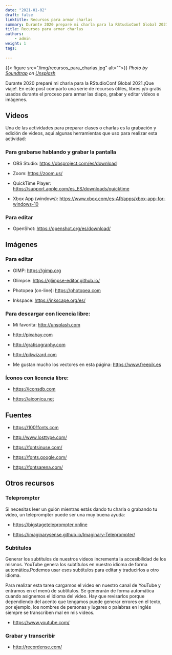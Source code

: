 ```yaml
---
date: "2021-01-02"
draft: false
linktitle: Recursos para armar charlas
summary: Durante 2020 preparé mi charla para la RStudioConf Global 2021.¡Que viaje!. En este post comparto una serie de recursos útiles usados durante el proceso. 
title: Recursos para armar charlas
authors: 
    - admin
weight: 1
tags: 
  
---
```


{{< figure src="/img/recursos_para_charlas.jpg" alt="">}}
*<span>Photo by <a href="https://unsplash.com/@soundtrap?utm_source=unsplash&amp;utm_medium=referral&amp;utm_content=creditCopyText">Soundtrap</a> on <a href="https://unsplash.com/?utm_source=unsplash&amp;utm_medium=referral&amp;utm_content=creditCopyText">Unsplash</a></span>*

Durante 2020 preparé mi charla para la RStudioConf Global 2021.¡Que viaje!. En este post comparto una serie de recursos útiles, libres y/o gratis usados durante el proceso para armar las diapo, grabar y editar videos e imágenes.

## Videos

Una de las actividades para preparar clases o charlas es la grabación y edición de videos, aqui algunas herramientas que uso para realizar esta actividad:

### Para grabarse hablando y grabar la pantalla

* OBS Studio: https://obsproject.com/es/download

* Zoom: https://zoom.us/

* QuickTime Player: https://support.apple.com/es_ES/downloads/quicktime

* Xbox App (windows): https://www.xbox.com/es-AR/apps/xbox-app-for-windows-10

### Para editar

* OpenShot: https://openshot.org/es/download/


## Imágenes

### Para editar

* GIMP: https://gimp.org

* Glimpse: https://glimpse-editor.github.io/

* Photopea (on-line): https://photopea.com

* Inkspace: https://inkscape.org/es/

### Para descargar con licencia libre:

* Mi favorita: http://unsplash.com

* http://pixabay.com

* http://gratisography.com

* http://pikwizard.com

* Me gustan mucho los vectores en esta página: https://www.freepik.es

### Íconos con licencia libre:

* https://iconsdb.com

* https://aiconica.net

## Fuentes 

* https://1001fonts.com

* http://www.losttype.com/

* https://fontsinuse.com/

* https://fonts.google.com/

* https://fontsarena.com/

## Otros recursos

### Teleprompter

Si necesitas leer un guión mientras estás dando tu charla o grabando tu video, un teleprompter puede ser una muy buena ayuda:

* https://bigstageteleprompter.online

* https://imaginarysense.github.io/Imaginary-Teleprompter/

### Subtítulos

Generar los subtítulos de nuestros videos incrementa la accesibilidad de los mismos.  YouTube genera los subtítulos en nuestro idioma de forma automática.Podemos usar esos subtítulos para editar y traducirlos a otro idioma.

Para realizar esta tarea cargamos el video en nuestro canal de YouTube y entramos en el menú de subtítulos. Se generarán de forma automática cuando asignemos el idioma del video.  Hay que revisarlos porque dependiendo del acento que tengamos puede generar errores en el texto, por ejemplo, los nombres de personas y lugares o palabras en Inglés siempre se transcriben mal en mis videos.

* https://www.youtube.com/ 

### Grabar y transcribir

* http://recordense.com/
